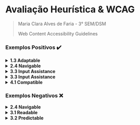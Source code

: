 # Avaliação Heurística & WCAG

> Maria Clara Alves de Faria - 3° SEM/DSM
>
> Web Content Accessibility Guidelines

### Exemplos Positivos ✔️

<details>
    <summary><b>1.3 Adaptable</b></summary>
    <br>
    <ul>
        <li>Nesse ponto é abordado a questão de um mesmo conteúdo poder ser apresentado em layouts mais simples sem perder informações e coerência.</li>
        <li>O <em>Google</em> disponibiliza essa opção para usuários experienciando uma conexão mais lenta que querem acessar o e-mail.</li>
    </ul>
    <div align="center">
        <img alt="Layout mais simples para conectividades precárias." src="https://i.imgur.com/lt9BO6H.png">
    </div>
</details>

<details>
    <summary><b>2.4 Navigable</b></summary>
    <br>
    <ul>
        <li>Essa heurística visa a navegabilidade fácil, rápida e intuitiva por parte do usuário para encontrar o que precisam.</li>
        <li>Para facilitar a navegação por seus produtos, a <em>UOL</em> disponibiliza uma divisão por categorias dos mesmos.</li>
    </ul>
    <div align="center">
        <img alt="Código bem-estruturado." src="https://imgur.com/QOIVpSQ.png">
    </div>
</details>

<details>
    <summary><b>3.3 Input Assistance</b></summary>
    <br>
    <ul>
        <li>O objetivo dessa é facilitar a usabilidade das páginas por parte do usuário./páginas.</li>
        <li>Para ilustrar esse ponto, usei o site da marca de cosméticos <em>Sephora</em>, o qual disponibiliza um exemplo do movimento para alternar as guias de informações de um produto.</li>
    </ul>
    <div align="center">
        <img alt="Facilitando usabilidade por exemplos de gestos." src="https://i.imgur.com/4CF1D3N.jpg" height="500">
    </div>
</details>

<details>
    <summary><b>3.3 Input Assistance</b></summary>
    <br>
    <ul>
        <li>O objetivo dessa é facilitar a usabilidade das páginas por parte do usuário./páginas.</li>
        <li>Para ilustrar esse ponto, usei novamente um exemplo do <em>Google</em>, o qual sinaliza os erros no formulário de cadastro para que o usuário possa identificar mais facilmente e ajustá-los.</li>
    </ul>
    <div align="center">
        <img alt="Sinalização de erros." src="https://i.imgur.com/ryaJNMr.png">
    </div>
</details>

<details>
    <summary><b>4.1 Compatible</b></summary>
    <br>
    <ul>
        <li>O objetivo dessa é maximizar ao máximo as chances de fácil entendimento de usuários, atuais ou futuros, incluindo manutenção desses códigos/páginas.</li>
        <li>Para ilustrar esse ponto, usei o <em>código do meu grupo do API</em>, no qual é possível perceber que as <em>divs</em> têm nomes lógicos de fácil percepção, além de estarem seguindo uma estrutura padrão, em ninho.</li>
    </ul>
    <div align="center">
        <img alt="Navegabilidade melhorada por categorização." src="https://i.imgur.com/wfRA2M3.png">
    </div>
</details>

### Exemplos Negativos ❌

<details>
    <summary><b>2.4 Navigable</b></summary>
    <br>
    <ul>
        <li>Essa heurística visa a navegabilidade fácil, rápida e intuitiva por parte do usuário para encontrar o que precisam.</li>
        <li>Dificultando a leitura fluida e facil por parte dos leitores, o site <em>Mundo da Educação</em> peca na quantidade de propagandas que, muitas vezes, impede o foco na informação principal do texto.</li>
    </ul>
    <div align="center">
        <img alt="Excesso de informações." src="https://i.imgur.com/BkU1SOc.png">
    </div>
</details>

<details>
	<summary><b>3.1 Readable</b></summary>
    <br>
    <ul>
        <li>O objetivo dessa heurística é justamente priorizar a leitura confortável por parte do usuário.</li>
        <li>Objetivo esse que deixa a desejar no site da famosa marca <em>Saint Laurent</em>, que conta com textos demasiadamente pequenos.</li>
    </ul>
    <div align="center">
        <img alt="Textos muito pequenos." src="https://i.imgur.com/RxrePIn.png">
    </div>
</details>

<details>
	<summary><b>3.2 Predictable</b></summary>
    <br>
    <ul>
        <li>Essa heurística visa a navegação preditiva, ou seja, intuitiva, facilitando e providenciando uma melhor experiência por parte do usuário.</li>
        <li>O site de informações acadêmicas dos alunos da <em>Fatec - Prof. Jessen Vidal</em>, na página inícial para divulgação de anúncios gerais, conta com diversas imagens-texto de tamanhos variados e alguns tem link para outras páginas e outras não, porém não possuem identificação alguma, ferindo o princípio de preditividade.</li>
	<li>No exemplo abaixo, a primeira imagem não tem link, ao contrário da segunda, que tem redirecionamento a outra página web, afetando a consistência da navegabilidade.</li>
    </ul>
    <div align="center">
        <img alt="Imagens-texto sem identificação se têm links ou não." src="https://i.imgur.com/HODh5gp.png">
    </div>
</details>
